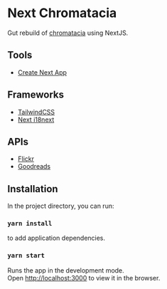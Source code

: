 # Next Chromatacia

Gut rebuild of [chromatacia](https://github.com/elizabethhart/chromatacia) using NextJS.

## Tools

- [Create Next App](https://nextjs.org/docs/api-reference/create-next-app)

## Frameworks

- [TailwindCSS](https://tailwindcss.com/)
- [Next i18next](https://github.com/isaachinman/next-i18next)

## APIs

- [Flickr](https://www.flickr.com/services/api/)
- [Goodreads](https://www.goodreads.com/api)

## Installation

In the project directory, you can run:

### `yarn install`

to add application dependencies.

### `yarn start`

Runs the app in the development mode.<br />
Open [http://localhost:3000](http://localhost:3000) to view it in the browser.
